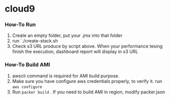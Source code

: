 # cloud9

### How-To Run
1. Create an empty folder, put your .jmx into that folder 
2. run `./create-stack.sh <stack-name> <path-to-folder>
3. Check s3 URL produce by script above.  When your performance tesing finish the execution, dashboard report will display in s3 URL

### How-To Build AMI
1. awscli command is required for AMI build purpose.
2. Make sure you have configure aws credentials properly, to verify it. run `aws configure`
3. Run `packer build` . If you need to build AMI in region, modify packer.json
